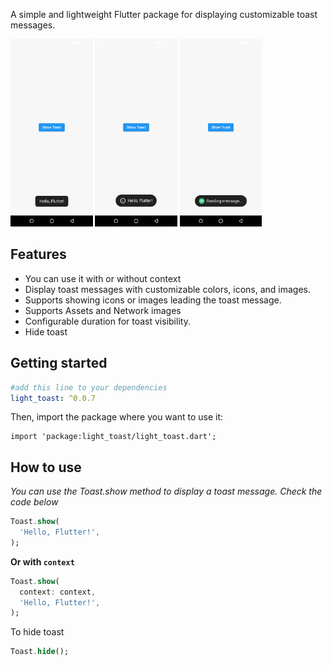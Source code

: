 A simple and lightweight Flutter package for displaying customizable toast messages.


<img height="300" src="https://raw.githubusercontent.com/Anees7757/light_toast/master/assets/images/img1.png" alt=""/>
<img height="300" src="https://raw.githubusercontent.com/Anees7757/light_toast/master/assets/images/img2.png" alt=""/>
<img height="300" src="https://raw.githubusercontent.com/Anees7757/light_toast/master/assets/images/img3.png" alt=""/>


## Features

- You can use it with or without context
- Display toast messages with customizable colors, icons, and images.
- Supports showing icons or images leading the toast message.
- Supports Assets and Network images
- Configurable duration for toast visibility.
- Hide toast

## Getting started

```yaml
#add this line to your dependencies
light_toast: ^0.0.7
```
Then, import the package where you want to use it:
```
import 'package:light_toast/light_toast.dart';
```

## How to use

_You can use the Toast.show method to display a toast message. Check the code below_


```dart
Toast.show(
  'Hello, Flutter!',
);
```

**Or with `context`**
```dart
Toast.show(
  context: context,
  'Hello, Flutter!',
);
```

To hide toast
```dart
Toast.hide();
```


